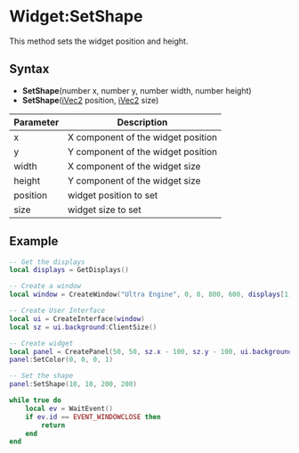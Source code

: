 # Widget:SetShape

This method sets the widget position and height.

## Syntax

- **SetShape**(number x, number y, number width, number height)
- **SetShape**([iVec2](iVec2.md) position, [iVec2](iVec2.md) size)

| Parameter | Description |
| --- | --- |
| x | X component of the widget position |
| y | Y component of the widget position |
| width | X component of the widget size |
| height | Y component of the widget size |
| position | widget position to set |
| size | widget size to set |

## Example

```lua
-- Get the displays
local displays = GetDisplays()

-- Create a window
local window = CreateWindow("Ultra Engine", 0, 0, 800, 600, displays[1])

-- Create User Interface
local ui = CreateInterface(window)
local sz = ui.background:ClientSize()

-- Create widget
local panel = CreatePanel(50, 50, sz.x - 100, sz.y - 100, ui.background)
panel:SetColor(0, 0, 0, 1)

-- Set the shape
panel:SetShape(10, 10, 200, 200)

while true do
    local ev = WaitEvent()
    if ev.id == EVENT_WINDOWCLOSE then
        return
    end
end
```
